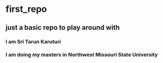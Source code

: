 # first_repo
## just a basic repo to play around with
### I am Sri Tarun Karuturi 
### I am doing my masters in Northwest Missouri State University
